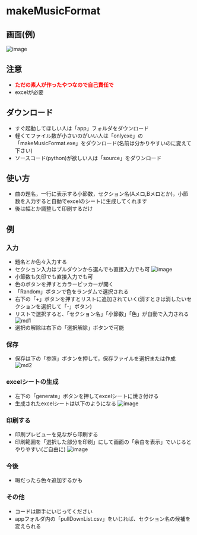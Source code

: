 # makeMusicFormat
## 画面(例)
![image](https://github.com/tadashiro4610/makeMusicFormat/assets/61111774/39beb9c5-a9ef-480b-b42d-09736b9039de)
## 注意
* **<font color="Red">ただの素人が作ったやつなので自己責任で</font>**
* excelが必要

## ダウンロード
* すぐ起動してほしい人は「app」フォルダをダウンロード
* 軽くてファイル数が小さいのがいい人は「onlyexe」の「makeMusicFormat.exe」をダウンロード(名前は分かりやすいのに変えて下さい)
* ソースコード(python)が欲しい人は「source」をダウンロード

## 使い方
* 曲の題名，一行に表示する小節数，セクション名(Aメロ,Bメロとか)，小節数を入力すると自動でexcelのシートに生成してくれます
* 後は幅とか調整して印刷するだけ

## 例
### 入力
* 題名とか色々入力する
* セクション入力はプルダウンから選んでも直接入力でも可
![image](https://github.com/tadashiro4610/makeMusicFormat/assets/61111774/67f4325e-912c-43f4-a0be-f1bd80c2c1d8)
* 小節数も矢印でも直接入力でも可
* 色のボタンを押すとカラーピッカーが開く
* 「Random」ボタンで色をランダムで選択される
* 右下の「+」ボタンを押すとリストに追加されていく(消すときは消したいセクションを選択して「-」ボタン)
* リストで選択すると、「セクション名」「小節数」「色」が自動で入力される
![md1](https://github.com/tadashiro4610/makeMusicFormat/assets/61111774/af9bde16-c89e-43c3-b3a4-95cee57c29f4)
* 選択の解除は右下の「選択解除」ボタンで可能
### 保存
* 保存は下の「参照」ボタンを押して，保存ファイルを選択または作成
![md2](https://github.com/tadashiro4610/makeMusicFormat/assets/61111774/bc456ed4-64e1-408e-9b81-87ad8cdeba16)


### excelシートの生成
* 左下の「generate」ボタンを押してexcelシートに焼き付ける
* 生成されたexcelシートは以下のようになる
![image](https://github.com/tadashiro4610/makeMusicFormat/assets/61111774/87055412-c93e-490f-8c8b-5e9f5463481f)

### 印刷する
* 印刷プレビューを見ながら印刷する
* 印刷範囲を「選択した部分を印刷」にして画面の「余白を表示」でいじるとやりやすい(ご自由に)
![image](https://github.com/tadashiro4610/makeMusicFormat/assets/61111774/b11aeb71-3cb1-46f1-abbd-da143dd0645d)

### 今後
* 暇だったら色々追加するかも

### その他
* コードは勝手にいじってください
* appフォルダ内の「pullDownList.csv」をいじれば、セクション名の候補を変えられる